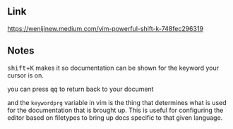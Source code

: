 
## Link

<https://wenijinew.medium.com/vim-powerful-shift-k-748fec296319>

## Notes

<kbd>shift</kbd>+<kbd>K</kbd> makes it so documentation can be shown for the keyword your cursor is on.

you can press <kbd>qq</kbd> to return back to your document

and the `keywordprg` variable in vim is the thing that determines what is used for the documentation that is brought up. This is useful for configuring the editor based on filetypes to bring up docs specific to that given language.
